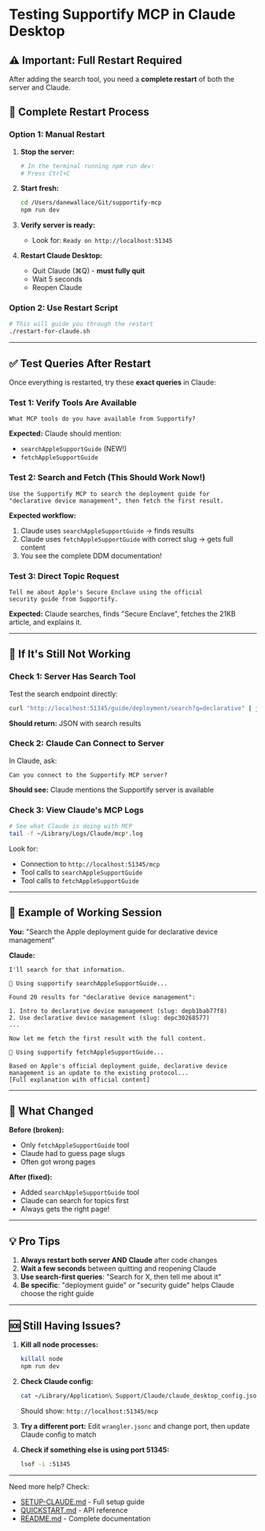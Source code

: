 # Testing Supportify MCP in Claude Desktop

## ⚠️ Important: Full Restart Required

After adding the search tool, you need a **complete restart** of both the server and Claude.

## 🔄 Complete Restart Process

### Option 1: Manual Restart

1. **Stop the server:**
   ```bash
   # In the terminal running npm run dev:
   # Press Ctrl+C
   ```

2. **Start fresh:**
   ```bash
   cd /Users/danewallace/Git/supportify-mcp
   npm run dev
   ```

3. **Verify server is ready:**
   - Look for: `Ready on http://localhost:51345`

4. **Restart Claude Desktop:**
   - Quit Claude (⌘Q) - **must fully quit**
   - Wait 5 seconds
   - Reopen Claude

### Option 2: Use Restart Script

```bash
# This will guide you through the restart
./restart-for-claude.sh
```

---

## ✅ Test Queries After Restart

Once everything is restarted, try these **exact queries** in Claude:

### Test 1: Verify Tools Are Available

```
What MCP tools do you have available from Supportify?
```

**Expected:** Claude should mention:
- `searchAppleSupportGuide` (NEW!)
- `fetchAppleSupportGuide`

### Test 2: Search and Fetch (This Should Work Now!)

```
Use the Supportify MCP to search the deployment guide for 
"declarative device management", then fetch the first result.
```

**Expected workflow:**
1. Claude uses `searchAppleSupportGuide` → finds results
2. Claude uses `fetchAppleSupportGuide` with correct slug → gets full content
3. You see the complete DDM documentation!

### Test 3: Direct Topic Request

```
Tell me about Apple's Secure Enclave using the official 
security guide from Supportify.
```

**Expected:** Claude searches, finds "Secure Enclave", fetches the 21KB article, and explains it.

---

## 🐛 If It's Still Not Working

### Check 1: Server Has Search Tool

Test the search endpoint directly:

```bash
curl "http://localhost:51345/guide/deployment/search?q=declarative" | jq
```

**Should return:** JSON with search results

### Check 2: Claude Can Connect to Server

In Claude, ask:
```
Can you connect to the Supportify MCP server?
```

**Should see:** Claude mentions the Supportify server is available

### Check 3: View Claude's MCP Logs

```bash
# See what Claude is doing with MCP
tail -f ~/Library/Logs/Claude/mcp*.log
```

Look for:
- Connection to `http://localhost:51345/mcp`
- Tool calls to `searchAppleSupportGuide`
- Tool calls to `fetchAppleSupportGuide`

---

## 📝 Example of Working Session

**You:** "Search the Apple deployment guide for declarative device management"

**Claude:** 
```
I'll search for that information.

🔧 Using supportify searchAppleSupportGuide...

Found 20 results for "declarative device management":

1. Intro to declarative device management (slug: depb1bab77f8)
2. Use declarative device management (slug: depc30268577)
...

Now let me fetch the first result with the full content.

🔧 Using supportify fetchAppleSupportGuide...

Based on Apple's official deployment guide, declarative device 
management is an update to the existing protocol...
[Full explanation with official content]
```

---

## 🎯 What Changed

**Before (broken):**
- Only `fetchAppleSupportGuide` tool
- Claude had to guess page slugs
- Often got wrong pages

**After (fixed):**
- Added `searchAppleSupportGuide` tool
- Claude can search for topics first
- Always gets the right page!

---

## 💡 Pro Tips

1. **Always restart both server AND Claude** after code changes
2. **Wait a few seconds** between quitting and reopening Claude
3. **Use search-first queries**: "Search for X, then tell me about it"
4. **Be specific**: "deployment guide" or "security guide" helps Claude choose the right guide

---

## 🆘 Still Having Issues?

1. **Kill all node processes:**
   ```bash
   killall node
   npm run dev
   ```

2. **Check Claude config:**
   ```bash
   cat ~/Library/Application\ Support/Claude/claude_desktop_config.json
   ```
   Should show: `http://localhost:51345/mcp`

3. **Try a different port:**
   Edit `wrangler.jsonc` and change port, then update Claude config to match

4. **Check if something else is using port 51345:**
   ```bash
   lsof -i :51345
   ```

---

Need more help? Check:
- [SETUP-CLAUDE.md](SETUP-CLAUDE.md) - Full setup guide
- [QUICKSTART.md](QUICKSTART.md) - API reference
- [README.md](README.md) - Complete documentation

